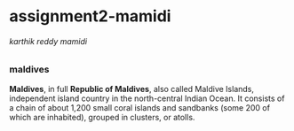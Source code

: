 # assignment2-mamidi
<!DOCTYPE html>
<head>

</head>
<h6>karthik reddy mamidi</h6>

<h3>maldives</h3>


<body>
<p><b>Maldives</b>, in full <b>Republic of Maldives</b>, also called Maldive Islands, independent island country in the north-central Indian Ocean. It consists of a chain of about 1,200 small coral islands and sandbanks (some 200 of which are inhabited), grouped in clusters, or atolls.</p>
</body>

